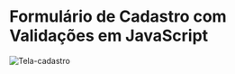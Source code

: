 # Formulário de Cadastro com Validações em JavaScript

![Tela-cadastro](https://user-images.githubusercontent.com/85531165/232048522-0cc81843-4dd4-4d3a-b6a5-573e84a9f369.png)
